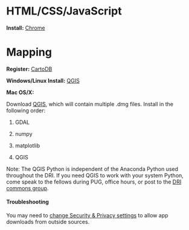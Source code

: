 HTML/CSS/JavaScript
===================
**Install:** [Chrome](https://www.google.com/chrome/browser/desktop/)

Mapping
=======
**Register:** [CartoDB](https://cartodb.com/)

**Windows/Linux Install:** [QGIS](http://www.qgis.org/en/site/)

**Mac OS/X:**

Download [QGIS](http://www.kyngchaos.com/software/qgis), which will contain multiple .dmg files. Install in the following order:

1) GDAL

2) numpy

3) matplotlib

4) QGIS

Note: The QGIS Python is independent of the Anaconda Python used throughout the DRI. If you need QGIS to work with your system Python, come speak to the fellows during PUG, office hours, or post to the [DRI commons group](https://commons.gc.cuny.edu/groups/gcdi-digital-research-institute-summer-2016/). 

#### Troubleshooting

You may need to [change Security & Privacy settings](https://support.apple.com/en-us/HT202491) to allow app downloads from outside sources. 
